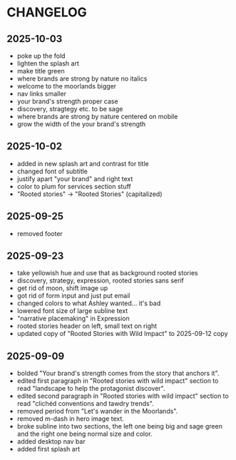 # CHANGELOG

## 2025-10-03

- poke up the fold
- lighten the splash art
- make title green
- where brands are strong by nature no italics
- welcome to the moorlands bigger
- nav links smaller
- your brand's strength proper case
- discovery, stragtegy etc. to be sage
- where brands are strong by nature centered on mobile
- grow the width of the your brand's strength

## 2025-10-02

- added in new splash art and contrast for title
- changed font of subtitle
- justify apart "your brand" and right text
- color to plum for services section stuff
- "Rooted stories" -> "Rooted Stories" (capitalized)

## 2025-09-25

- removed footer

## 2025-09-23

- take yellowish hue and use that as background rooted stories
- discovery, strategy, expression, rooted stories sans serif
- get rid of moon, shift image up
- got rid of form input and just put email
- changed colors to what Ashley wanted... it's bad
- lowered font size of large subline text
- "narrative placemaking" in Expression
- rooted stories header on left, small text on right
- updated copy of "Rooted Stories with Wild Impact" to 2025-09-12 copy

## 2025-09-09

- bolded "Your brand's strength comes from the story that anchors it".
- edited first paragraph in "Rooted stories with wild impact" section to read "landscape to help the protagonist discover".
- edited second paragraph in "Rooted stories with wild impact" section to read "clichéd conventions and tawdry trends".
- removed period from "Let's wander in the Moorlands".
- removed m-dash in hero image text.
- broke subline into two sections, the left one being big and sage green and the right one being normal size and color.
- added desktop nav bar
- added first splash art

